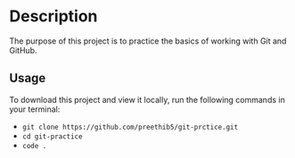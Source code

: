 # Description

The purpose of this project is to practice the basics of working with Git and GitHub.

## Usage

To download this project and view it locally, run the following commands in your terminal:

- `git clone https://github.com/preethib5/git-prctice.git`
- `cd git-practice`
- `code .`
